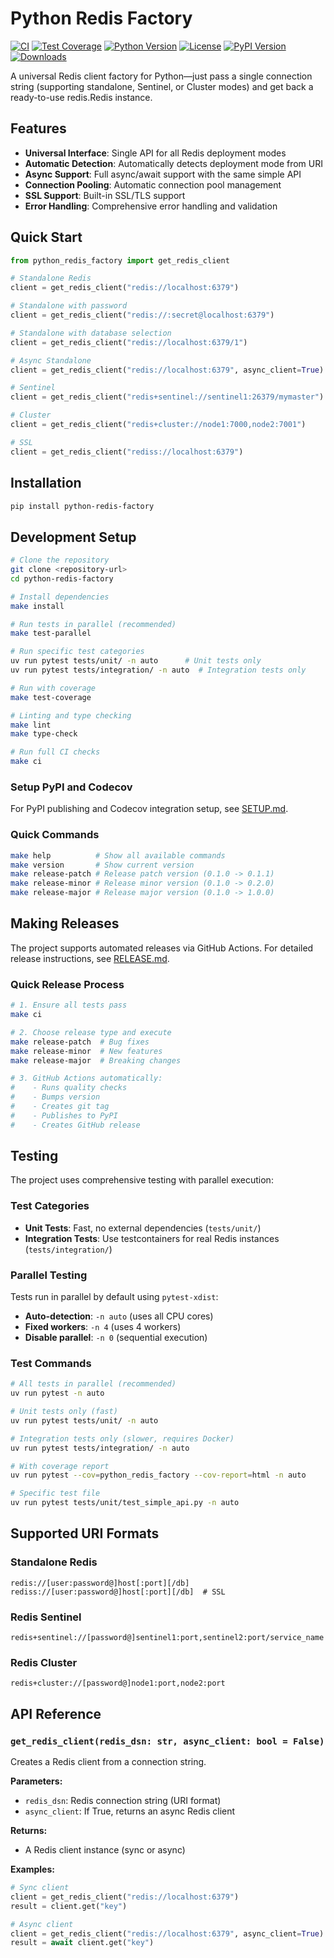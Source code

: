 # Python Redis Factory

[![CI](https://github.com/smirnoffmg/python-redis-factory/workflows/CI/badge.svg)](https://github.com/smirnoffmg/python-redis-factory/actions)
[![Test Coverage](https://codecov.io/gh/smirnoffmg/python-redis-factory/branch/main/graph/badge.svg)](https://codecov.io/gh/smirnoffmg/python-redis-factory)
[![Python Version](https://img.shields.io/badge/python-3.12%2B-blue.svg)](https://www.python.org/downloads/)
[![License](https://img.shields.io/badge/license-MIT-green.svg)](LICENSE)
[![PyPI Version](https://img.shields.io/pypi/v/python-redis-factory.svg)](https://pypi.org/project/python-redis-factory/)
[![Downloads](https://img.shields.io/pypi/dm/python-redis-factory.svg)](https://pypi.org/project/python-redis-factory/)

A universal Redis client factory for Python—just pass a single connection string (supporting standalone, Sentinel, or Cluster modes) and get back a ready-to-use redis.Redis instance.

## Features

- **Universal Interface**: Single API for all Redis deployment modes
- **Automatic Detection**: Automatically detects deployment mode from URI
- **Async Support**: Full async/await support with the same simple API
- **Connection Pooling**: Automatic connection pool management
- **SSL Support**: Built-in SSL/TLS support
- **Error Handling**: Comprehensive error handling and validation

## Quick Start

```python
from python_redis_factory import get_redis_client

# Standalone Redis
client = get_redis_client("redis://localhost:6379")

# Standalone with password
client = get_redis_client("redis://:secret@localhost:6379")

# Standalone with database selection
client = get_redis_client("redis://localhost:6379/1")

# Async Standalone
client = get_redis_client("redis://localhost:6379", async_client=True)

# Sentinel
client = get_redis_client("redis+sentinel://sentinel1:26379/mymaster")

# Cluster
client = get_redis_client("redis+cluster://node1:7000,node2:7001")

# SSL
client = get_redis_client("rediss://localhost:6379")
```

## Installation

```bash
pip install python-redis-factory
```

## Development Setup

```bash
# Clone the repository
git clone <repository-url>
cd python-redis-factory

# Install dependencies
make install

# Run tests in parallel (recommended)
make test-parallel

# Run specific test categories
uv run pytest tests/unit/ -n auto      # Unit tests only
uv run pytest tests/integration/ -n auto  # Integration tests only

# Run with coverage
make test-coverage

# Linting and type checking
make lint
make type-check

# Run full CI checks
make ci
```

### Setup PyPI and Codecov

For PyPI publishing and Codecov integration setup, see [SETUP.md](SETUP.md).

### Quick Commands

```bash
make help          # Show all available commands
make version       # Show current version
make release-patch # Release patch version (0.1.0 -> 0.1.1)
make release-minor # Release minor version (0.1.0 -> 0.2.0)
make release-major # Release major version (0.1.0 -> 1.0.0)
```

## Making Releases

The project supports automated releases via GitHub Actions. For detailed release instructions, see [RELEASE.md](RELEASE.md).

### Quick Release Process

```bash
# 1. Ensure all tests pass
make ci

# 2. Choose release type and execute
make release-patch  # Bug fixes
make release-minor  # New features  
make release-major  # Breaking changes

# 3. GitHub Actions automatically:
#    - Runs quality checks
#    - Bumps version
#    - Creates git tag
#    - Publishes to PyPI
#    - Creates GitHub release
```

## Testing

The project uses comprehensive testing with parallel execution:

### Test Categories
- **Unit Tests**: Fast, no external dependencies (`tests/unit/`)
- **Integration Tests**: Use testcontainers for real Redis instances (`tests/integration/`)

### Parallel Testing
Tests run in parallel by default using `pytest-xdist`:
- **Auto-detection**: `-n auto` (uses all CPU cores)
- **Fixed workers**: `-n 4` (uses 4 workers)
- **Disable parallel**: `-n 0` (sequential execution)

### Test Commands
```bash
# All tests in parallel (recommended)
uv run pytest -n auto

# Unit tests only (fast)
uv run pytest tests/unit/ -n auto

# Integration tests only (slower, requires Docker)
uv run pytest tests/integration/ -n auto

# With coverage report
uv run pytest --cov=python_redis_factory --cov-report=html -n auto

# Specific test file
uv run pytest tests/unit/test_simple_api.py -n auto
```

## Supported URI Formats

### Standalone Redis
```
redis://[user:password@]host[:port][/db]
rediss://[user:password@]host[:port][/db]  # SSL
```

### Redis Sentinel
```
redis+sentinel://[password@]sentinel1:port,sentinel2:port/service_name
```

### Redis Cluster
```
redis+cluster://[password@]node1:port,node2:port
```

## API Reference

### `get_redis_client(redis_dsn: str, async_client: bool = False)`

Creates a Redis client from a connection string.

**Parameters:**
- `redis_dsn`: Redis connection string (URI format)
- `async_client`: If True, returns an async Redis client

**Returns:**
- A Redis client instance (sync or async)

**Examples:**
```python
# Sync client
client = get_redis_client("redis://localhost:6379")
result = client.get("key")

# Async client
client = get_redis_client("redis://localhost:6379", async_client=True)
result = await client.get("key")
```

